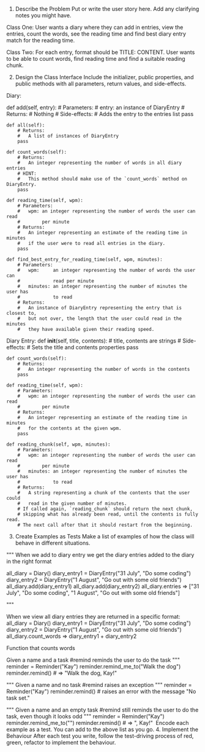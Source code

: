 1. Describe the Problem
Put or write the user story here. Add any clarifying notes you might have.

Class One: 
User wants a diary where they can add in entries, view the entries, count the words, see the reading time and find best diary entry match for the reading time. 

Class Two: 
For each entry, format should be TITLE: CONTENT. User wants to be able to count words, find reading time and find a suitable reading chunk. 

2. Design the Class Interface
Include the initializer, public properties, and public methods with all parameters, return values, and side-effects.

Diary: 

def add(self, entry):
        # Parameters:
        #   entry: an instance of DiaryEntry
        # Returns:
        #   Nothing
        # Side-effects:
        #   Adds the entry to the entries list
        pass

    def all(self):
        # Returns:
        #   A list of instances of DiaryEntry
        pass

    def count_words(self):
        # Returns:
        #   An integer representing the number of words in all diary entries
        # HINT:
        #   This method should make use of the `count_words` method on DiaryEntry.
        pass

    def reading_time(self, wpm):
        # Parameters:
        #   wpm: an integer representing the number of words the user can read
        #        per minute
        # Returns:
        #   An integer representing an estimate of the reading time in minutes
        #   if the user were to read all entries in the diary.
        pass

    def find_best_entry_for_reading_time(self, wpm, minutes):
        # Parameters:
        #   wpm:     an integer representing the number of words the user can
        #            read per minute
        #   minutes: an integer representing the number of minutes the user has
        #            to read
        # Returns:
        #   An instance of DiaryEntry representing the entry that is closest to,
        #   but not over, the length that the user could read in the minutes
        #   they have available given their reading speed.

Diary Entry: 
def __init__(self, title, contents): # title, contents are strings
        # Side-effects:
        #   Sets the title and contents properties
        pass

    def count_words(self):
        # Returns:
        #   An integer representing the number of words in the contents
        pass

    def reading_time(self, wpm):
        # Parameters:
        #   wpm: an integer representing the number of words the user can read
        #        per minute
        # Returns:
        #   An integer representing an estimate of the reading time in minutes
        #   for the contents at the given wpm.
        pass

    def reading_chunk(self, wpm, minutes):
        # Parameters:
        #   wpm: an integer representing the number of words the user can read
        #        per minute
        #   minutes: an integer representing the number of minutes the user has
        #            to read
        # Returns:
        #   A string representing a chunk of the contents that the user could
        #   read in the given number of minutes.
        # If called again, `reading_chunk` should return the next chunk,
        # skipping what has already been read, until the contents is fully read.
        # The next call after that it should restart from the beginning.


3. Create Examples as Tests
Make a list of examples of how the class will behave in different situations.

"""
When we add to diary entry we get the diary entries added to the diary in the right format 

all_diary = Diary()
diary_entry1 = DiaryEntry("31 July", "Do some coding")
diary_entry2 = DiaryEntry("1 August", "Go out with some old friends")
all_diary.add(diary_entry1)
all_diary.add(diary_entry2)
all_diary.entries => ["31 July", "Do some coding", "1 August", "Go out with some old friends"]

"""

When we view all diary entries they are returned in a specific format: 
all_diary = Diary()
diary_entry1 = DiaryEntry("31 July", "Do some coding")
diary_entry2 = DiaryEntry("1 August", "Go out with some old friends")
all_diary.count_words => diary_entry1 + diary_entry2

Function that counts words



Given a name and a task
#remind reminds the user to do the task
"""
reminder = Reminder("Kay")
reminder.remind_me_to("Walk the dog")
reminder.remind() # => "Walk the dog, Kay!"

"""
Given a name and no task
#remind raises an exception
"""
reminder = Reminder("Kay")
reminder.remind() # raises an error with the message "No task set."

"""
Given a name and an empty task
#remind still reminds the user to do the task, even though it looks odd
"""
reminder = Reminder("Kay")
reminder.remind_me_to("")
reminder.remind() # => ", Kay!"
​
Encode each example as a test. You can add to the above list as you go.
4. Implement the Behaviour
After each test you write, follow the test-driving process of red, green, refactor to implement the behaviour.